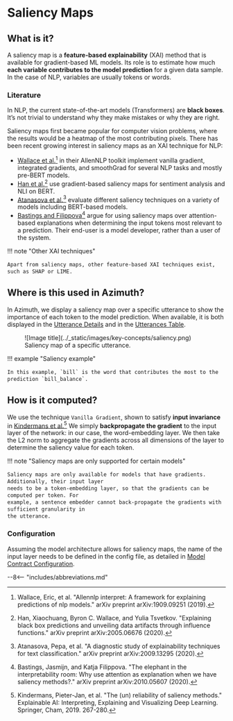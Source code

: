 # Saliency Maps

## What is it?

A saliency map is a **feature-based explainability** (XAI) method that is available for
gradient-based ML models. Its role is to estimate how much **each variable contributes to the model
prediction** for a given data sample. In the case of NLP, variables are usually tokens or words.

### Literature

In NLP, the current state-of-the-art models (Transformers) are **black boxes**. It’s not trivial to
understand why they make mistakes or why they are right.

Saliency maps first became popular for computer vision problems, where the results would be a
heatmap of the most contributing pixels. There has been recent growing interest in saliency maps as
an XAI technique for NLP:

* [Wallace et al.](https://arxiv.org/abs/1909.09251)[^1] in their AllenNLP toolkit implement vanilla
  gradient, integrated gradients, and smoothGrad for several NLP tasks and mostly pre-BERT models.
* [Han et al.](https://arxiv.org/abs/2005.06676)[^2] use gradient-based saliency maps for sentiment
  analysis and NLI on BERT.
* [Atanasova et al.](https://arxiv.org/abs/2009.13295)[^3] evaluate different saliency techniques on
  a variety of models including BERT-based models.
* [Bastings and Filippova](https://arxiv.org/abs/2010.05607)[^4] argue for using saliency maps over
  attention-based explanations when determining the input tokens most relevant to a prediction.
  Their end-user is a model developer, rather than a user of the system.

!!! note "Other XAI techniques"

    Apart from saliency maps, other feature-based XAI techniques exist, such as SHAP or LIME.

## Where is this used in Azimuth?

In Azimuth, we display a saliency map over a specific utterance to show the importance of each token
to the model prediction. When available, it is both displayed in
the [Utterance Details](../user-guide/exploration-space/utterance-details.md) and in
the [Utterances Table](../user-guide/exploration-space/utterance-details.md).

<figure markdown>
  ![Image title](../_static/images/key-concepts/saliency.png)
  <figcaption>Saliency map of a specific utterance.</figcaption>
</figure>

!!! example "Saliency example"

    In this example, `bill` is the word that contributes the most to the prediction `bill_balance`.

## How is it computed?

We use the technique `Vanilla Gradient`, shown to satisfy **input invariance**
in [Kindermans et al.](https://arxiv.org/abs/1711.00867)[^5] We simply **backpropagate the
gradient** to the input layer of the network: in our case, the word-embedding layer. We then take
the L2 norm to aggregate the gradients across all dimensions of the layer to determine the saliency
value for each token.

!!! note "Saliency maps are only supported for certain models"

    Saliency maps are only available for models that have gradients. Additionally, their input layer
    needs to be a token-embedding layer, so that the gradients can be computed per token. For
    example, a sentence embedder cannot back-propagate the gradients with sufficient granularity in
    the utterance.

### Configuration

Assuming the model architecture allows for saliency maps, the name of the input layer needs to be
defined in the config file, as detailed in
[Model Contract Configuration](../reference/configuration/model_contract.md).

[^1]:Wallace, Eric, et al. "Allennlp interpret: A framework for explaining predictions of nlp
models." arXiv preprint arXiv:1909.09251 (2019).
[^2]:Han, Xiaochuang, Byron C. Wallace, and Yulia Tsvetkov. "Explaining black box predictions and
unveiling data artifacts through influence functions." arXiv preprint arXiv:2005.06676 (2020).
[^3]:Atanasova, Pepa, et al. "A diagnostic study of explainability techniques for text
classification." arXiv preprint arXiv:2009.13295 (2020).
[^4]:Bastings, Jasmijn, and Katja Filippova. "The elephant in the interpretability room: Why use
attention as explanation when we have saliency methods?." arXiv preprint arXiv:2010.05607 (2020).
[^5]: Kindermans, Pieter-Jan, et al. "The (un) reliability of saliency methods." Explainable AI:
Interpreting, Explaining and Visualizing Deep Learning. Springer, Cham, 2019. 267-280.

--8<-- "includes/abbreviations.md"
